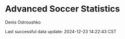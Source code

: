 # Advanced Soccer Statistics
Denis Ostroushko

<!-- gfm -->

Last successful data update: 2024-12-23 14:22:43 CST
